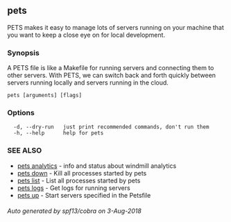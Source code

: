 ## pets

PETS makes it easy to manage lots of servers running on your machine that you want to keep a close eye on for local development.

### Synopsis

A PETS file is like a Makefile for running servers and connecting them
to other servers. With PETS, we can switch back and forth quickly
between servers running locally and servers running in the cloud.

```
pets [arguments] [flags]
```

### Options

```
  -d, --dry-run   just print recommended commands, don't run them
  -h, --help      help for pets
```

### SEE ALSO

* [pets analytics](pets_analytics.md)	 - info and status about windmill analytics
* [pets down](pets_down.md)	 - Kill all processes started by pets
* [pets list](pets_list.md)	 - List all processes started by pets
* [pets logs](pets_logs.md)	 - Get logs for running servers
* [pets up](pets_up.md)	 - Start servers specified in the Petsfile

###### Auto generated by spf13/cobra on 3-Aug-2018
